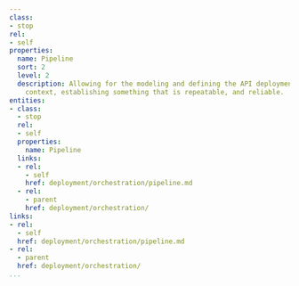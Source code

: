 ```yaml
---
class:
- stop
rel:
- self
properties:
  name: Pipeline
  sort: 2
  level: 2
  description: Allowing for the modeling and defining the API deployment or integration
    context, establishing something that is repeatable, and reliable.
entities:
- class:
  - stop
  rel:
  - self
  properties:
    name: Pipeline
  links:
  - rel:
    - self
    href: deployment/orchestration/pipeline.md
  - rel:
    - parent
    href: deployment/orchestration/
links:
- rel:
  - self
  href: deployment/orchestration/pipeline.md
- rel:
  - parent
  href: deployment/orchestration/
...
```

